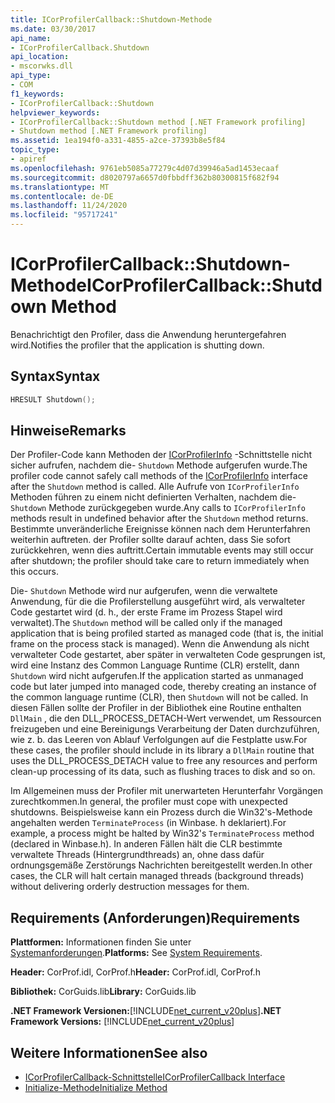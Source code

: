 ```yaml
---
title: ICorProfilerCallback::Shutdown-Methode
ms.date: 03/30/2017
api_name:
- ICorProfilerCallback.Shutdown
api_location:
- mscorwks.dll
api_type:
- COM
f1_keywords:
- ICorProfilerCallback::Shutdown
helpviewer_keywords:
- ICorProfilerCallback::Shutdown method [.NET Framework profiling]
- Shutdown method [.NET Framework profiling]
ms.assetid: 1ea194f0-a331-4855-a2ce-37393b8e5f84
topic_type:
- apiref
ms.openlocfilehash: 9761eb5085a77279c4d07d39946a5ad1453ecaaf
ms.sourcegitcommit: d8020797a6657d0fbbdff362b80300815f682f94
ms.translationtype: MT
ms.contentlocale: de-DE
ms.lasthandoff: 11/24/2020
ms.locfileid: "95717241"
---
```

# <a name="icorprofilercallbackshutdown-method"></a><span data-ttu-id="51642-102">ICorProfilerCallback::Shutdown-Methode</span><span class="sxs-lookup"><span data-stu-id="51642-102">ICorProfilerCallback::Shutdown Method</span></span>

<span data-ttu-id="51642-103">Benachrichtigt den Profiler, dass die Anwendung heruntergefahren wird.</span><span class="sxs-lookup"><span data-stu-id="51642-103">Notifies the profiler that the application is shutting down.</span></span>  
  
## <a name="syntax"></a><span data-ttu-id="51642-104">Syntax</span><span class="sxs-lookup"><span data-stu-id="51642-104">Syntax</span></span>  
  
```cpp  
HRESULT Shutdown();  
```  
  
## <a name="remarks"></a><span data-ttu-id="51642-105">Hinweise</span><span class="sxs-lookup"><span data-stu-id="51642-105">Remarks</span></span>  

 <span data-ttu-id="51642-106">Der Profiler-Code kann Methoden der [ICorProfilerInfo](icorprofilerinfo-interface.md) -Schnittstelle nicht sicher aufrufen, nachdem die- `Shutdown` Methode aufgerufen wurde.</span><span class="sxs-lookup"><span data-stu-id="51642-106">The profiler code cannot safely call methods of the [ICorProfilerInfo](icorprofilerinfo-interface.md) interface after the `Shutdown` method is called.</span></span> <span data-ttu-id="51642-107">Alle Aufrufe von `ICorProfilerInfo` Methoden führen zu einem nicht definierten Verhalten, nachdem die- `Shutdown` Methode zurückgegeben wurde.</span><span class="sxs-lookup"><span data-stu-id="51642-107">Any calls to `ICorProfilerInfo` methods result in undefined behavior after the `Shutdown` method returns.</span></span> <span data-ttu-id="51642-108">Bestimmte unveränderliche Ereignisse können nach dem Herunterfahren weiterhin auftreten. der Profiler sollte darauf achten, dass Sie sofort zurückkehren, wenn dies auftritt.</span><span class="sxs-lookup"><span data-stu-id="51642-108">Certain immutable events may still occur after shutdown; the profiler should take care to return immediately when this occurs.</span></span>  
  
 <span data-ttu-id="51642-109">Die- `Shutdown` Methode wird nur aufgerufen, wenn die verwaltete Anwendung, für die die Profilerstellung ausgeführt wird, als verwalteter Code gestartet wird (d. h., der erste Frame im Prozess Stapel wird verwaltet).</span><span class="sxs-lookup"><span data-stu-id="51642-109">The `Shutdown` method will be called only if the managed application that is being profiled started as managed code (that is, the initial frame on the process stack is managed).</span></span> <span data-ttu-id="51642-110">Wenn die Anwendung als nicht verwalteter Code gestartet, aber später in verwalteten Code gesprungen ist, wird eine Instanz des Common Language Runtime (CLR) erstellt, dann `Shutdown` wird nicht aufgerufen.</span><span class="sxs-lookup"><span data-stu-id="51642-110">If the application started as unmanaged code but later jumped into managed code, thereby creating an instance of the common language runtime (CLR), then `Shutdown` will not be called.</span></span> <span data-ttu-id="51642-111">In diesen Fällen sollte der Profiler in der Bibliothek eine Routine enthalten `DllMain` , die den DLL_PROCESS_DETACH-Wert verwendet, um Ressourcen freizugeben und eine Bereinigungs Verarbeitung der Daten durchzuführen, wie z. b. das Leeren von Ablauf Verfolgungen auf die Festplatte usw.</span><span class="sxs-lookup"><span data-stu-id="51642-111">For these cases, the profiler should include in its library a `DllMain` routine that uses the DLL_PROCESS_DETACH value to free any resources and perform clean-up processing of its data, such as flushing traces to disk and so on.</span></span>  
  
 <span data-ttu-id="51642-112">Im Allgemeinen muss der Profiler mit unerwarteten Herunterfahr Vorgängen zurechtkommen.</span><span class="sxs-lookup"><span data-stu-id="51642-112">In general, the profiler must cope with unexpected shutdowns.</span></span> <span data-ttu-id="51642-113">Beispielsweise kann ein Prozess durch die Win32's-Methode angehalten werden `TerminateProcess` (in Winbase. h deklariert).</span><span class="sxs-lookup"><span data-stu-id="51642-113">For example, a process might be halted by Win32's `TerminateProcess` method (declared in Winbase.h).</span></span> <span data-ttu-id="51642-114">In anderen Fällen hält die CLR bestimmte verwaltete Threads (Hintergrundthreads) an, ohne dass dafür ordnungsgemäße Zerstörungs Nachrichten bereitgestellt werden.</span><span class="sxs-lookup"><span data-stu-id="51642-114">In other cases, the CLR will halt certain managed threads (background threads) without delivering orderly destruction messages for them.</span></span>  
  
## <a name="requirements"></a><span data-ttu-id="51642-115">Requirements (Anforderungen)</span><span class="sxs-lookup"><span data-stu-id="51642-115">Requirements</span></span>  

 <span data-ttu-id="51642-116">**Plattformen:** Informationen finden Sie unter [Systemanforderungen](../../get-started/system-requirements.md).</span><span class="sxs-lookup"><span data-stu-id="51642-116">**Platforms:** See [System Requirements](../../get-started/system-requirements.md).</span></span>  
  
 <span data-ttu-id="51642-117">**Header:** CorProf.idl, CorProf.h</span><span class="sxs-lookup"><span data-stu-id="51642-117">**Header:** CorProf.idl, CorProf.h</span></span>  
  
 <span data-ttu-id="51642-118">**Bibliothek:** CorGuids.lib</span><span class="sxs-lookup"><span data-stu-id="51642-118">**Library:** CorGuids.lib</span></span>  
  
 <span data-ttu-id="51642-119">**.NET Framework Versionen:**[!INCLUDE[net_current_v20plus](../../../../includes/net-current-v20plus-md.md)]</span><span class="sxs-lookup"><span data-stu-id="51642-119">**.NET Framework Versions:** [!INCLUDE[net_current_v20plus](../../../../includes/net-current-v20plus-md.md)]</span></span>  
  
## <a name="see-also"></a><span data-ttu-id="51642-120">Weitere Informationen</span><span class="sxs-lookup"><span data-stu-id="51642-120">See also</span></span>

- [<span data-ttu-id="51642-121">ICorProfilerCallback-Schnittstelle</span><span class="sxs-lookup"><span data-stu-id="51642-121">ICorProfilerCallback Interface</span></span>](icorprofilercallback-interface.md)
- [<span data-ttu-id="51642-122">Initialize-Methode</span><span class="sxs-lookup"><span data-stu-id="51642-122">Initialize Method</span></span>](icorprofilercallback-initialize-method.md)
